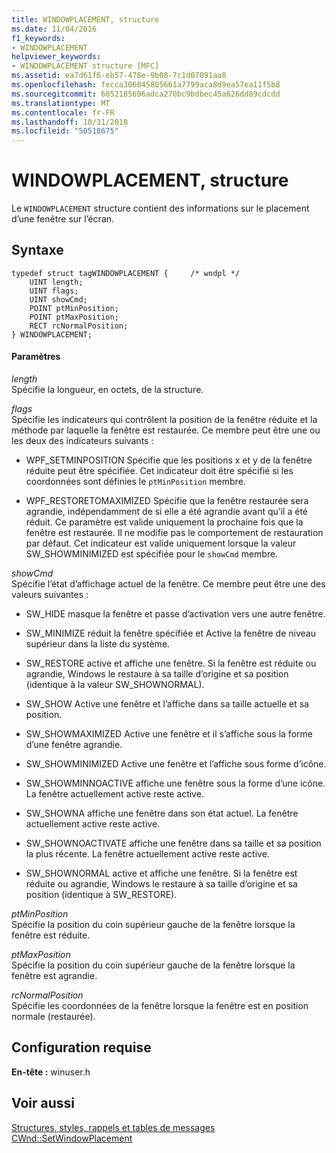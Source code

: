 ```yaml
---
title: WINDOWPLACEMENT, structure
ms.date: 11/04/2016
f1_keywords:
- WINDOWPLACEMENT
helpviewer_keywords:
- WINDOWPLACEMENT structure [MFC]
ms.assetid: ea7d61f6-eb57-478e-9b08-7c1d07091aa8
ms.openlocfilehash: fecca306045805661a7799aca8d9ea57ea11f5b8
ms.sourcegitcommit: 6052185696adca270bc9bdbec45a626dd89cdcdd
ms.translationtype: MT
ms.contentlocale: fr-FR
ms.lasthandoff: 10/31/2018
ms.locfileid: "50518675"
---
```

# <a name="windowplacement-structure"></a>WINDOWPLACEMENT, structure

Le `WINDOWPLACEMENT` structure contient des informations sur le placement d’une fenêtre sur l’écran.

## <a name="syntax"></a>Syntaxe

```
typedef struct tagWINDOWPLACEMENT {     /* wndpl */
    UINT length;
    UINT flags;
    UINT showCmd;
    POINT ptMinPosition;
    POINT ptMaxPosition;
    RECT rcNormalPosition;
} WINDOWPLACEMENT;
```

#### <a name="parameters"></a>Paramètres

*length*<br/>
Spécifie la longueur, en octets, de la structure.

*flags*<br/>
Spécifie les indicateurs qui contrôlent la position de la fenêtre réduite et la méthode par laquelle la fenêtre est restaurée. Ce membre peut être une ou les deux des indicateurs suivants :

- WPF_SETMINPOSITION Spécifie que les positions x et y de la fenêtre réduite peut être spécifiée. Cet indicateur doit être spécifié si les coordonnées sont définies le `ptMinPosition` membre.

- WPF_RESTORETOMAXIMIZED Spécifie que la fenêtre restaurée sera agrandie, indépendamment de si elle a été agrandie avant qu’il a été réduit. Ce paramètre est valide uniquement la prochaine fois que la fenêtre est restaurée. Il ne modifie pas le comportement de restauration par défaut. Cet indicateur est valide uniquement lorsque la valeur SW_SHOWMINIMIZED est spécifiée pour le `showCmd` membre.

*showCmd*<br/>
Spécifie l’état d’affichage actuel de la fenêtre. Ce membre peut être une des valeurs suivantes :

- SW_HIDE masque la fenêtre et passe d’activation vers une autre fenêtre.

- SW_MINIMIZE réduit la fenêtre spécifiée et Active la fenêtre de niveau supérieur dans la liste du système.

- SW_RESTORE active et affiche une fenêtre. Si la fenêtre est réduite ou agrandie, Windows le restaure à sa taille d’origine et sa position (identique à la valeur SW_SHOWNORMAL).

- SW_SHOW Active une fenêtre et l’affiche dans sa taille actuelle et sa position.

- SW_SHOWMAXIMIZED Active une fenêtre et il s’affiche sous la forme d’une fenêtre agrandie.

- SW_SHOWMINIMIZED Active une fenêtre et l’affiche sous forme d’icône.

- SW_SHOWMINNOACTIVE affiche une fenêtre sous la forme d’une icône. La fenêtre actuellement active reste active.

- SW_SHOWNA affiche une fenêtre dans son état actuel. La fenêtre actuellement active reste active.

- SW_SHOWNOACTIVATE affiche une fenêtre dans sa taille et sa position la plus récente. La fenêtre actuellement active reste active.

- SW_SHOWNORMAL active et affiche une fenêtre. Si la fenêtre est réduite ou agrandie, Windows le restaure à sa taille d’origine et sa position (identique à SW_RESTORE).

*ptMinPosition*<br/>
Spécifie la position du coin supérieur gauche de la fenêtre lorsque la fenêtre est réduite.

*ptMaxPosition*<br/>
Spécifie la position du coin supérieur gauche de la fenêtre lorsque la fenêtre est agrandie.

*rcNormalPosition*<br/>
Spécifie les coordonnées de la fenêtre lorsque la fenêtre est en position normale (restaurée).

## <a name="requirements"></a>Configuration requise

**En-tête :** winuser.h

## <a name="see-also"></a>Voir aussi

[Structures, styles, rappels et tables de messages](../../mfc/reference/structures-styles-callbacks-and-message-maps.md)<br/>
[CWnd::SetWindowPlacement](../../mfc/reference/cwnd-class.md#setwindowplacement)

